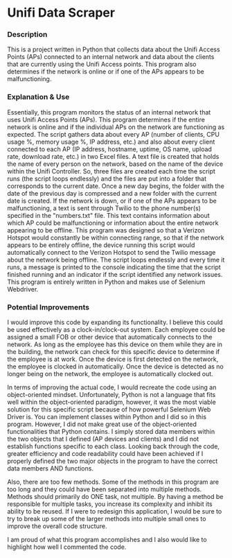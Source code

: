# Unifi Data Scraper

### Description
This is a project written in Python that collects data about the Unifi Access Points (APs) connected to an internal network and data about the clients that are currently using the Unifi Access points. This program also determines if the network is online or if one of the APs appears to be malfunctioning.

### Explanation & Use
Essentially, this program monitors the status of an internal network that uses Unifi Access Points (APs). This program determines if the entire network is online and if the individual APs on the network are functioning as expected. The script gathers data about every AP (number of clients, CPU usage %, memory usage %, IP address, etc.) and also about every client connected to each AP (IP address, hostname, uptime, OS name, upload rate, download rate, etc.) in two Excel files. A text file is created that holds the name of every person on the network, based on the name of the device within the Unifi Controller. So, three files are created each time the script runs (the script loops endlessly) and the files are put into a folder that corresponds to the current date. Once a new day begins, the folder with the date of the previous day is compressed and a new folder with the current date is created. If the network is down, or if one of the APs appears to be malfunctioning, a text is sent through Twilio to the phone number(s) specified in the "numbers.txt" file. This text contains information about which AP could be malfunctioning or information about the entire network appearing to be offline. This program was designed so that a Verizon Hotspot would constantly be within connecting range, so that if the network appears to be entirely offline, the device running this script would automatically connect to the Verizon Hotspot to send the Twilio message about the network being offline. The script loops endlessly and every time it runs, a message is printed to the console indicating the time that the script finished running and an indicator if the script identified any network issues. This program is entirely written in Python and makes use of Selenium Webdriver.

### Potential Improvements
I would improve this code by expanding its functionality. I believe this could be used effectively as a clock-in/clock-out system. Each employee could be assigned a small FOB or other device that automatically connects to the network. As long as the employee has this device on them while they are in the building, the network can check for this specific device to determine if the employee is at work. Once the device is first detected on the network, the employee is clocked in automatically. Once the device is detected as no longer being on the network, the employee is automatically clocked out.

In terms of improving the actual code, I would recreate the code using an object-oriented mindset. Unfortunately, Python is not a language that fits well within the object-oriented paradigm, however, it was the most viable solution for this specific script because of how powerful Selenium Web Driver is. You can implement classes within Python and I did so in this program. However, I did not make great use of the object-oriented functionalities that Python contains. I simply stored data members within the two objects that I defined (AP devices and clients) and I did not establish functions specific to each class. Looking back through the code, greater efficiency and code readability could have been achieved if I properly defined the two major objects in the program to have the correct data members AND functions.

Also, there are too few methods. Some of the methods in this program are too long and they could have been separated into multiple methods. Methods should primarily do ONE task, not multiple. By having a method be responsible for multiple tasks, you increase its complexity and inhibit its ability to be reused. If I were to redesign this application, I would be sure to try to break up some of the larger methods into multiple small ones to improve the overall code structure.

I am proud of what this program accomplishes and I also would like to highlight how well I commented the code.
